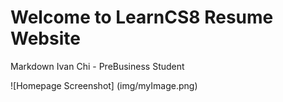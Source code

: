 
# Welcome to LearnCS8 Resume Website

Markdown Ivan Chi - PreBusiness Student

![Homepage Screenshot] (img/myImage.png)
